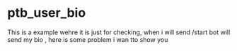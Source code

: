 # ptb_user_bio
This is a example wehre it is just for checking, when i will send /start bot will send my bio , here is some problem i wan tto show you
